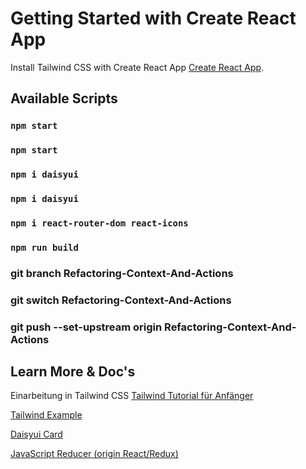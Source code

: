 # Getting Started with Create React App

Install Tailwind CSS with Create React App [Create React App](https://tailwindcss.com/docs/guides/create-react-app).

## Available Scripts
### `npm start`
### `npm start`
### `npm i daisyui`
### `npm i daisyui`
### `npm i react-router-dom react-icons`

### `npm run build`

### git branch Refactoring-Context-And-Actions
### git switch Refactoring-Context-And-Actions
### git push --set-upstream origin Refactoring-Context-And-Actions

## Learn More & Doc's

Einarbeitung in Tailwind CSS [Tailwind Tutorial für Anfänger](https://www.youtube.com/watch?v=EBlJbrDN8VA)

[Tailwind Example](https://github.com/AhmedElyacoubiForJ/tailwind-tutorial)

[Daisyui Card](https://daisyui.com/components/card/)

[JavaScript Reducer (origin React/Redux)](https://www.robinwieruch.de/javascript-reducer/#:~:text=The%20concept%20of%20a%20Reducer,manage%20state%20in%20an%20application.)
